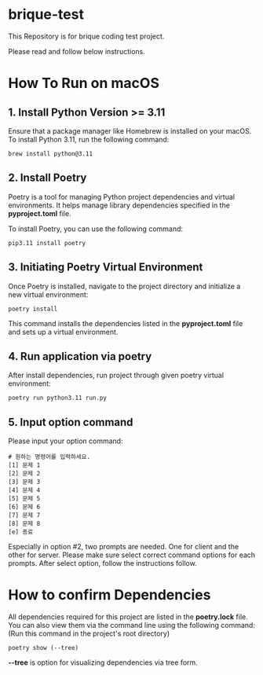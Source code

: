 # brique-test
This Repository is for brique coding test project.

Please read and follow below instructions.


# How To Run on macOS
## 1. Install Python Version >= 3.11
Ensure that a package manager like Homebrew is installed on your macOS. To install Python 3.11, run the following command:
```
brew install python@3.11
```
## 2. Install Poetry
Poetry is a tool for managing Python project dependencies and virtual environments. It helps manage library dependencies specified in the **pyproject.toml** file.

To install Poetry, you can use the following command:
```
pip3.11 install poetry
```

## 3. Initiating Poetry Virtual Environment
Once Poetry is installed, navigate to the project directory and initialize a new virtual environment:
```
poetry install
```

This command installs the dependencies listed in the **pyproject.toml** file and sets up a virtual environment.


## 4. Run application via poetry
After install dependencies, run project through given poetry virtual environment:
```
poetry run python3.11 run.py
```

## 5. Input option command
Please input your option command:
```
# 원하는 명령어를 입력하세요.
[1] 문제 1
[2] 문제 2
[3] 문제 3
[4] 문제 4
[5] 문제 5
[6] 문제 6
[7] 문제 7
[8] 문제 8
[e] 종료
```

Especially in option #2, two prompts are needed. One for client and the other for server. Please make sure select correct command options for each prompts.
After select option, follow the instructions follow.

# How to confirm Dependencies
All dependencies required for this project are listed in the **poetry.lock** file. You can also view them via the command line using the following command:
(Run this command in the project's root directory)
```
poetry show (--tree)
```
__--tree__ is option for visualizing dependencies via tree form.